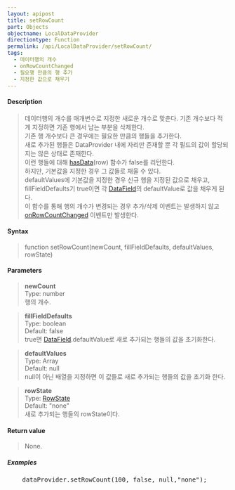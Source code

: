 ```yaml
---
layout: apipost
title: setRowCount
part: Objects
objectname: LocalDataProvider
directiontype: Function
permalink: /api/LocalDataProvider/setRowCount/
tags:
  - 데이터행의 개수
  - onRowCountChanged
  - 필요행 만큼의 행 추가
  - 지정한 값으로 채우기
---
```



#### Description

> 데이터행의 개수를 매개변수로 지정한 새로운 개수로 맞춘다. 기존 개수보다 적게 지정하면 기존 행에서 남는 부분을 삭제한다.  
> 기존 행 개수보다 큰 경우에는 필요한 만큼의 행들을 추가한다.  
> 새로 추가된 행들은 DataProvider 내에 자리만 존재할 뿐 각 필드의 값이 할당되지는 않은 상태로 존재한다.  
> 이런 행들에 대해 [hasData](/api/LocalDataProvider/hasData/)(row) 함수가 false를 리턴한다.  
> 하지만, 기본값을 지정한 경우 그 값들로 채울 수 있다.  
> defaultValues에 기본값을 지정한 경우 신규 행을 지정된 값으로 채우고, fillFieldDefaults기 true이면 각 [DataField](/api/types/DataField)의 defaultValue로 값을 채우게 된다.  
>이 함수를 통해 행의 개수가 변경되는 경우 추가/삭제 이벤트는 발생하지 않고 [onRowCountChanged](/api/LocalDataProvider/onRowCountChanged) 이벤트만 발생한다.

#### Syntax

> function setRowCount(newCount, fillFieldDefaults, defaultValues, rowState)

#### Parameters

> **newCount**  
> Type: number  
> 행의 개수. 

> **fillFieldDefaults**  
> Type: boolean  
> Default: false  
> true면 [DataField](/api/types/DataField/).defaultValue로 새로 추가되는 행들의 값을 초기화한다.

> **defaultValues**  
> Type: Array  
> Default: null  
> null이 아닌 배열을 지정하면 이 값들로 새로 추가되는 행들의 값을 초기화 한다.  

> **rowState**  
> Type: [RowState](/api/types/RowState)  
> Default: "none"   
> 새로 추가되는 행들의 rowState이다.


#### Return value

> None.

##### Examples 

<pre class="prettyprint">
    dataProvider.setRowCount(100, false, null,"none");
</pre>

